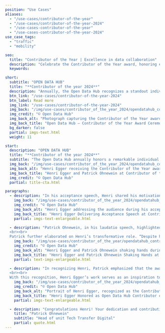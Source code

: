 ```yaml
---
position: "Use Cases"
aliases:
  - "/use-cases/contributor-of-the-year"
  - "/use-cases/contributor-of-the-year-2024"
  - "/use-cases-contributor-of-the-year"
  - "/use-cases-contributor-of-the-year-2024"
use_case_tags:
  - "traffic"
  - "mobility"

seo:
  title: "Contributor of the Year | Excellence in data collaboration"
  description: "Celebrate the Contributor of the Year award, honoring exceptional efforts that drive collaboration, innovation, and progress within the data community."
  keywords:

short:
  subtitle: "OPEN DATA HUB"
  title: "**Contributor of the year 2024**"
  description: "Annually, the Open Data Hub recognizes a standout individual with the Contributor of the Year award, celebrating their outstanding efforts that have greatly enhanced both the community and its influence."
  btn_link: "/use-cases/contributor-of-the-year-2024"
  btn_label: Read more
  img_link: "/use-cases/contributor-of-the-year-2024"
  img_back: "/img/use-cases/contributor_of_the_year_2024/opendatahub_contributor_of_the_year_award.jpg"
  img_credit: "© Open Data Hub"
  img_back_alt: "Photograph capturing the Contributor of the Year award ceremony at Open Data Hub, recognising outstanding community contributions."
  img_back_title: "Open Data Hub – Contributor of the Year Award Ceremony"
  bg_darker: false
  partial: imgs-text.html
  weight: 11

start:
  description: "OPEN DATA HUB"
  title: "**Contributor of the year 2024**"
  subtitle: "The Open Data Hub annually honors a remarkable individual with the Contributor of the Year award recognizing their exceptional efforts in enhancing the community of The Open Data Hub and its impact. This year, the accolade was presented to **Henri Egger**, whose contributions have profoundly influenced the Open Data Hub’s success" 
  img_back: "/img/use-cases/contributor_of_the_year_2024/opendatahub_contributor_of_the_year_egger_ohnewein.jpg"
  img_back_alt: "Henri Egger receiving the Contributor of the Year award from Patrick Ohnewein at the Open Data Hub ceremony."
  img_back_title: "Henri Egger and Patrick Ohnewein at Contributor of the Year Ceremony"
  img_credit: "© Open Data Hub"
  partial: title-cta.html

paragraphs:
  - description: "In his acceptance speech, Henri shared his motivation for contributing to the Open Data Hub project at NOI Techpark. “The biggest motivation for my contributions,” he stated, “is the project's ability to facilitate data sharing across various fields. This integration can lead to innovative new products and make these processes more accessible to individuals who might not have a technical background.” Henri emphasized how crucial this is for smaller and emerging companies, particularly start-ups at NOI Techpark. “These companies need immediate access to high-quality data to overcome initial hurdles and accelerate their innovation process. The Open Data Hub provides that barrier-free access, allowing them to start quickly and innovate faster.”"
    img_back: "/img/use-cases/contributor_of_the_year_2024/opendatahub_contributor_of_the_year_egger_speech.jpg"
    img_credit: "© Open Data Hub"
    img_back_alt: "Henri Egger addressing the audience during his acceptance speech at the Open Data Hub Contributor of the Year ceremony."
    img_back_title: "Henri Egger Delivering Acceptance Speech at Contributor of the Year Ceremony"
    partial: imgs-text-enlargeable.html

  - description: "Patrick Ohnewein, in his laudatio speech, highlighted the significance of Henri’s contributions. “It is with great pride that we present the inaugural Open Data Hub Contributor of the Year Award,” Patrick announced. “This award honors an individual whose work has greatly advanced our goals and impact. It is not merely about technical skills but celebrates collaboration, excellence, and a commitment to building a supportive community.”
  <br><br>
  Patrick further elaborated on Henri’s transformative role. “Despite his youth, Henri Egger has become a source of inspiration, proving that dedication and intellect transcend age. His proactive engagement and insightful suggestions have driven numerous improvements and fostered a culture of innovation and collaboration within the Open Data Hub.”"
    img_back: "/img/use-cases/contributor_of_the_year/opendatahub_contributor_of_the_year_egger_ohnewein_handshake.jpg"
    img_credit: "© Open Data Hub"
    img_back_alt: "Henri Egger and Patrick Ohnewein shaking hands during the Contributor of the Year award ceremony at Open Data Hub."
    img_back_title: "Henri Egger and Patrick Ohnewein Shaking Hands at Award Ceremony"
    partial: text-imgs-enlargeable.html

  - description: "In recognizing Henri, Patrick emphasized that the award not only celebrates his individual achievements but also the potential within the community. “Henri's story is a testament to the impact one can have regardless of age or background. His contributions exemplify how we can all shape the future of open data and digital innovation.”
  <br><br>
  With this recognition, Henri Egger’s work serves as an inspiration to all, encouraging continued excellence and contribution to the Open Data Hub’s development."
    img_back: "/img/use-cases/contributor_of_the_year_2024/opendatahub_contributor_of_the_year_henry_egger.jpg"
    img_credit: "© Open Data Hub"
    img_back_alt: "Portrait of Henri Egger, recognized as the Contributor of the Year by Open Data Hub."
    img_back_title: "Henri Egger Honored as Open Data Hub Contributor of the Year"
    partial: imgs-text-enlargeable.html 

  - description: "Congratulations Henri! Your dedication and contributions are an inspiration to us all."
    title: "Patrick Ohnewein"
    subtitle: "Head of unit Tech Transfer Digital"
    partial: quote.html
---
```

